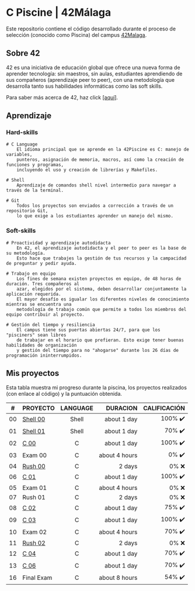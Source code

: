 # C Piscine | 42Málaga

Este repositorio contiene el código desarrollado durante el proceso de selección (conocido como Piscina) del campus [42Malaga](https://www.42malaga.com/). 


## Sobre 42
42 es una iniciativa de educación global que ofrece una nueva forma de aprender tecnología: sin maestros, sin aulas, estudiantes aprendiendo de sus compañeros (aprendizaje peer to peer), con una metodología que desarrolla tanto sus habilidades informáticas como las soft skills.


Para saber más acerca de 42, haz click [[aquí]](https://www.fundaciontelefonica.com/empleabilidad/campus-42/).

## Aprendizaje 

### Hard-skills
	# C Language
        El idioma principal que se aprende en la 42Piscine es C: manejo de variables,
        punteros, asignación de memoria, macros, así como la creación de funciones y programas,
        incluyendo el uso y creación de librerías y Makefiles.

	# Shell
        Aprendizaje de comandos shell nivel intermedio para navegar a través de la terminal. 

	# Git
        Todos los proyectos son enviados a corrección a través de un repositorio Git,
        lo que exige a los estudiantes aprender un manejo del mismo.

### Soft-skills
	# Proactividad y aprendizaje autodidacta
        En 42, el aprendizaje autodidacta y el peer to peer es la base de su metodología.
        Esto hace que trabajes la gestión de tus recursos y la campacidad de preguntar y pedir ayuda.

	# Trabajo en equipo
        Los fines de semana existen proyectos en equipo, de 48 horas de duración. Tres compañeros al 
        azar, elegidos por el sistema, deben desarrollar conjuntamente la aplicación requerida.
        El mayor desafío es igualar los diferentes niveles de conocimiento mientras se encuentra una
        metodología de trabajo común que permite a todos los miembros del equipo contribuir al proyecto.

	# Gestión del tiempo y resiliencia
        El campus tiene sus puertas abiertas 24/7, para que los "pisciners" sean libres
        de trabajar en el horario que prefieran. Esto exige tener buenas habilidades de organización 
        y gestión del tiempo para no "ahogarse" durante los 26 días de programación ininterrumpidos.
        
## Mis proyectos

Esta tabla muestra mi progreso durante la piscina, los proyectos realizados (con enlace al código) y la puntuación obtenida. 

|#	|PROYECTO					|LANGUAGE	        |DURACION	|CALIFICACIÓN			|
|:-:    |:--						|:-:		        |--:		|--:				|
|00	|[Shell 00](./shell00/)       		        |Shell		        |about 1 day	|100% :heavy_check_mark:	|
|01	|[Shell 01](./shell01/)                         |Shell		        |about 1 day	|70% :heavy_check_mark:	        |
|02	|[C 00](./c00/)                                 |C			|about 1 day	|100% :heavy_check_mark:	|
|03	|Exam 00					|C			|about 4 hours	|0% :heavy_check_mark:		|
|04	|[Rush 00](./rush00/)		                        |C			|2 days			|0% :x:			|
|06	|[C 01](./c01/)                                 |C			|about 1 day	|100% :heavy_check_mark:	|
|05	|Exam 01					|C			|about 4 hours	|0% :x:		                |
|07	|Rush 01		                        |C			|2 days			|0% :x:			|
|08	|[C 02](./c02/)		                        |C			|about 1 day	|75% :heavy_check_mark:		|
|09	|[C 03](./c03/)		                        |C			|about 1 day	|100% :heavy_check_mark:	|
|10	|Exam 02					|C			|about 4 hours	|70% :heavy_check_mark:		|
|11	|[Rush 02](./rush02/)	                                |C			|2 days			|0% :x:			|
|12	|[C 04](./c04/)		                        |C			|about 1 day	|70% :heavy_check_mark:	        |
|13	|[C 06](./c06/)		                        |C			|about 1 day	|70% :heavy_check_mark:	        |
|16	|Final Exam					|C			|about 8 hours	|54% :heavy_check_mark:		|
